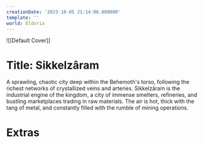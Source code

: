 ```yaml
---
creationDate: '2023-10-05 21:14:06.000000'
template: ''
world: Eldoria
---
```

![[Default Cover]]

# Title: Sikkelzâram

A sprawling, chaotic city deep within the Behemoth's torso, following the richest networks of crystallized veins and arteries. Sikkelzâram is the industrial engine of the kingdom, a city of immense smelters, refineries, and bustling marketplaces trading in raw materials. The air is hot, thick with the tang of metal, and constantly filled with the rumble of mining operations.




# Extras

